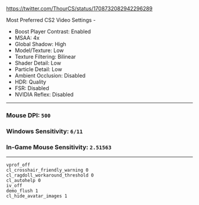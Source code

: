 https://twitter.com/ThourCS/status/1708732082942296289

Most Preferred CS2 Video Settings -
- Boost Player Contrast: Enabled
- MSAA: 4x
- Global Shadow: High
- Model/Texture: Low
- Texture Filtering: Bilinear
- Shader Detail: Low
- Particle Detail: Low
- Ambient Occlusion: Disabled
- HDR: Quality
- FSR: Disabled
- NVIDIA Reflex: Disabled

---

### Mouse DPI: `500`
### Windows Sensitivity: `6/11`
### In-Game Mouse Sensitivity: `2.51563`

---
```
vprof_off
cl_crosshair_friendly_warning 0
cl_ragdoll_workaround_threshold 0
cl_autohelp 0
iv_off
demo_flush 1
cl_hide_avatar_images 1
```
